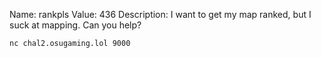 Name: rankpls
Value: 436
Description: I want to get my map ranked, but I suck at mapping. Can you help?

`nc chal2.osugaming.lol 9000`
